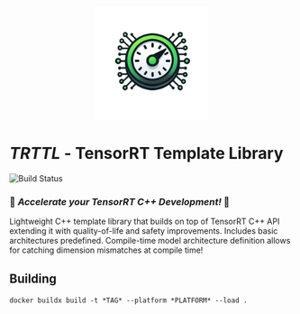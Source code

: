 <p align="center"><img src="logo.png" alt="LOGO" width="200"/></p>

# ***TRTTL*** - TensorRT Template Library
![Build Status](https://img.shields.io/github/actions/workflow/status/OneAndZero24/TRTTL/ci-cd)
### 🚀 ***Accelerate your TensorRT C++ Development!*** 🚀

Lightweight C++ template library that builds on top of TensorRT C++ API extending it with quality-of-life and safety improvements. Includes basic architectures predefined. Compile-time model architecture definition allows for catching dimension mismatches at compile time!

## Building

```
docker buildx build -t *TAG* --platform *PLATFORM* --load .
```
